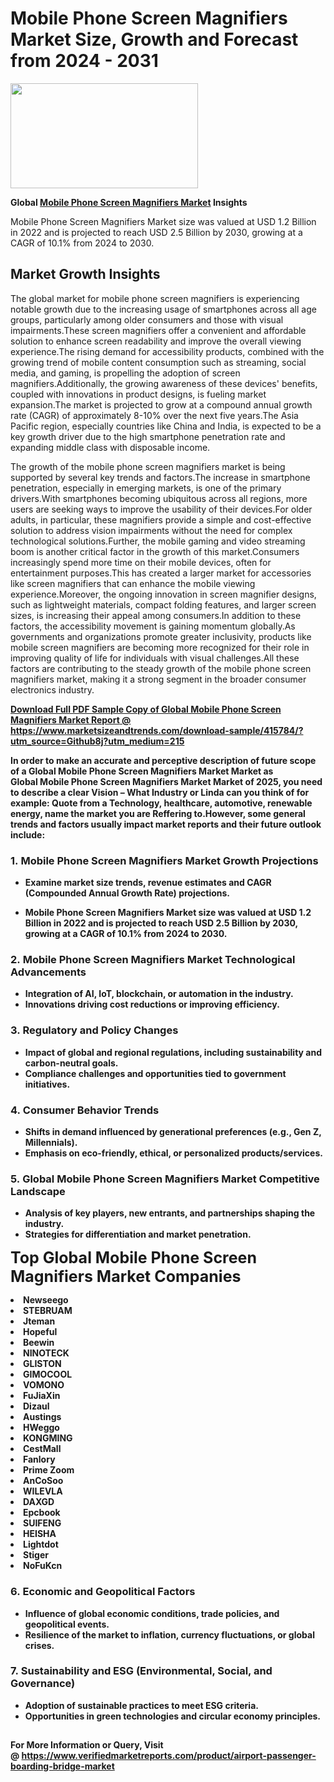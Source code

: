 <H1>Mobile Phone Screen Magnifiers Market Size, Growth and Forecast from 2024 - 2031</H1><img class="aligncenter size-medium wp-image-584254" src="https://thirdeyenews.in/wp-content/uploads/2024/09/Global-Market-Research-300x168.jpeg" alt="" width="300" height="168" /><p><strong>Global&nbsp;<a href="https://www.marketsizeandtrends.com/download-sample/415784/?utm_source=Github8j?utm_medium=215">Mobile Phone Screen Magnifiers Market</a> Insights</strong></p><p>Mobile Phone Screen Magnifiers Market size was valued at USD 1.2 Billion in 2022 and is projected to reach USD 2.5 Billion by 2030, growing at a CAGR of 10.1% from 2024 to 2030.</p><p><h2>Market Growth Insights</h2> <p>The global market for mobile phone screen magnifiers is experiencing notable growth due to the increasing usage of smartphones across all age groups, particularly among older consumers and those with visual impairments.These screen magnifiers offer a convenient and affordable solution to enhance screen readability and improve the overall viewing experience.The rising demand for accessibility products, combined with the growing trend of mobile content consumption such as streaming, social media, and gaming, is propelling the adoption of screen magnifiers.Additionally, the growing awareness of these devices' benefits, coupled with innovations in product designs, is fueling market expansion.The market is projected to grow at a compound annual growth rate (CAGR) of approximately 8-10% over the next five years.The Asia Pacific region, especially countries like China and India, is expected to be a key growth driver due to the high smartphone penetration rate and expanding middle class with disposable income.</p> <p><strong><a href="#"></a></strong></p> <p>The growth of the mobile phone screen magnifiers market is being supported by several key trends and factors.The increase in smartphone penetration, especially in emerging markets, is one of the primary drivers.With smartphones becoming ubiquitous across all regions, more users are seeking ways to improve the usability of their devices.For older adults, in particular, these magnifiers provide a simple and cost-effective solution to address vision impairments without the need for complex technological solutions.Further, the mobile gaming and video streaming boom is another critical factor in the growth of this market.Consumers increasingly spend more time on their mobile devices, often for entertainment purposes.This has created a larger market for accessories like screen magnifiers that can enhance the mobile viewing experience.Moreover, the ongoing innovation in screen magnifier designs, such as lightweight materials, compact folding features, and larger screen sizes, is increasing their appeal among consumers.In addition to these factors, the accessibility movement is gaining momentum globally.As governments and organizations promote greater inclusivity, products like mobile screen magnifiers are becoming more recognized for their role in improving quality of life for individuals with visual challenges.All these factors are contributing to the steady growth of the mobile phone screen magnifiers market, making it a strong segment in the broader consumer electronics industry.</p> <p><strong><a href="#"></p><p><span class=""><strong>Download Full PDF Sample Copy of Global Mobile Phone Screen Magnifiers Market Report</strong> @ <a href="https://www.marketsizeandtrends.com/download-sample/415784/?utm_source=Github8j?utm_medium=215" target="_blank">https://www.marketsizeandtrends.com/download-sample/415784/?utm_source=Github8j?utm_medium=215</a></span></p><p>In order to make an accurate and perceptive description of future scope of a Global&nbsp;Mobile Phone Screen Magnifiers Market Market as Global&nbsp;Mobile Phone Screen Magnifiers Market Market of 2025, you need to describe a clear Vision &ndash; What Industry or Linda can you think of for example: Quote from a Technology, healthcare, automotive, renewable energy, name the market you are Reffering to.However, some general trends and factors usually impact market reports and their future outlook include:</p><h3>1.&nbsp;<strong>Mobile Phone Screen Magnifiers Market Growth Projections</strong></h3><ul><li>Examine market size trends, revenue estimates and CAGR (Compounded Annual Growth Rate) projections.</li><li><p>Mobile Phone Screen Magnifiers Market size was valued at USD 1.2 Billion in 2022 and is projected to reach USD 2.5 Billion by 2030, growing at a CAGR of 10.1% from 2024 to 2030.</p></li></ul><h3>2.&nbsp;<strong>Mobile Phone Screen Magnifiers Market Technological Advancements</strong></h3><ul><li>Integration of AI, IoT, blockchain, or automation in the industry.</li><li>Innovations driving cost reductions or improving efficiency.</li></ul><h3>3.&nbsp;<strong>Regulatory and Policy Changes</strong></h3><ul><li>Impact of global and regional regulations, including sustainability and carbon-neutral goals.</li><li>Compliance challenges and opportunities tied to government initiatives.</li></ul><h3>4.&nbsp;<strong>Consumer Behavior Trends</strong></h3><ul><li>Shifts in demand influenced by generational preferences (e.g., Gen Z, Millennials).</li><li>Emphasis on eco-friendly, ethical, or personalized products/services.</li></ul><h3>5.&nbsp;<strong>Global Mobile Phone Screen Magnifiers Market Competitive Landscape</strong></h3><ul><li>Analysis of key players, new entrants, and partnerships shaping the industry.</li><li>Strategies for differentiation and market penetration.</li></ul><p data-pm-slice="1 1 []"><span style="color: inherit; font-family: inherit; font-size: 25px;">Top Global Mobile Phone Screen Magnifiers Market Companies</span></p><div class="" data-test-id=""><p><li>Newseego</li><li> STEBRUAM</li><li> Jteman</li><li> Hopeful</li><li> Beewin</li><li> NINOTECK</li><li> GLISTON</li><li> GIMOCOOL</li><li> VOMONO</li><li> FuJiaXin</li><li> Dizaul</li><li> Austings</li><li> HWeggo</li><li> KONGMING</li><li> CestMall</li><li> Fanlory</li><li> Prime Zoom</li><li> AnCoSoo</li><li> WILEVLA</li><li> DAXGD</li><li> Epcbook</li><li> SUIFENG</li><li> HEISHA</li><li> Lightdot</li><li> Stiger</li><li> NoFuKcn</li></p></div><h3>6.&nbsp;<strong>Economic and Geopolitical Factors</strong></h3><ul><li>Influence of global economic conditions, trade policies, and geopolitical events.</li><li>Resilience of the market to inflation, currency fluctuations, or global crises.</li></ul><h3>7.&nbsp;<strong>Sustainability and ESG (Environmental, Social, and Governance)</strong></h3><ul><li>Adoption of sustainable practices to meet ESG criteria.</li><li>Opportunities in green technologies and circular economy principles.</li></ul><h2><strong style="font-size: 14px;">For More Information or Query, Visit @&nbsp;</strong><a style="background-color: #ffffff; font-size: 14px;" href="https://www.marketsizeandtrends.com/report/mobile-phone-screen-magnifiers-market/" target="_blank">https://www.verifiedmarketreports.com/product/airport-passenger-boarding-bridge-market</a></h2>